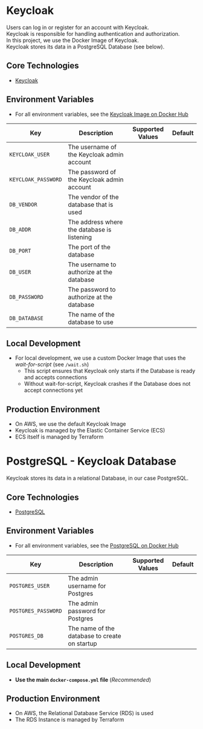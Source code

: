 # Keycloak

Users can log in or register for an account with Keycloak.<br>
Keycloak is responsible for handling authentication and authorization.<br>
In this project, we use the Docker Image of Keycloak.<br>
Keycloak stores its data in a PostgreSQL Database (see below).

## Core Technologies

- [Keycloak](https://www.keycloak.org/)

## Environment Variables

- For all environment variables, see the [Keycloak Image on Docker Hub](https://hub.docker.com/r/jboss/keycloak/)

| Key                 | Description                                 | Supported Values | Default |
|---------------------|---------------------------------------------|------------------|---------|
| `KEYCLOAK_USER`     | The username of the Keycloak admin account  | ` `              | ` `     |
| `KEYCLOAK_PASSWORD` | The password of the Keycloak admin account  | ` `              | ` `     |
| `DB_VENDOR`         | The vendor of the database that is used     | ` `              | ` `     |
| `DB_ADDR`           | The address where the database is listening | ` `              | ` `     |
| `DB_PORT`           | The port of the database                    | ` `              | ` `     |
| `DB_USER`           | The username to authorize at the database   | ` `              | ` `     |
| `DB_PASSWORD`       | The password to authorize at the database   | ` `              | ` `     |
| `DB_DATABASE`       | The name of the database to use             | ` `              | ` `     |

## Local Development

- For local development, we use a custom Docker Image that uses the _wait-for-script_ (see `/wait.sh`)
    - This script ensures that Keycloak only starts if the Database is ready and accepts connections
    - Without wait-for-script, Keycloak crashes if the Database does not accept connections yet

## Production Environment

- On AWS, we use the default Keycloak Image
- Keycloak is managed by the Elastic Container Service (ECS)
- ECS itself is managed by Terraform

# PostgreSQL - Keycloak Database

Keycloak stores its data in a relational Database, in our case PostgreSQL.

## Core Technologies

- [PostgreSQL](https://www.postgresql.org/)

## Environment Variables

- For all environment variables, see the [PostgreSQL on Docker Hub](https://hub.docker.com/_/postgres)

| Key                 | Description                                   | Supported Values | Default |
|---------------------|-----------------------------------------------|------------------|---------|
| `POSTGRES_USER`     | The admin username for Postgres               | ` `              | ` `     |
| `POSTGRES_PASSWORD` | The admin password for Postgres               | ` `              | ` `     |
| `POSTGRES_DB`       | The name of the database to create on startup | ` `              | ` `     |

## Local Development

- **Use the main `docker-compose.yml` file** (_Recommended_)

## Production Environment

- On AWS, the Relational Database Service (RDS) is used
- The RDS Instance is managed by Terraform

